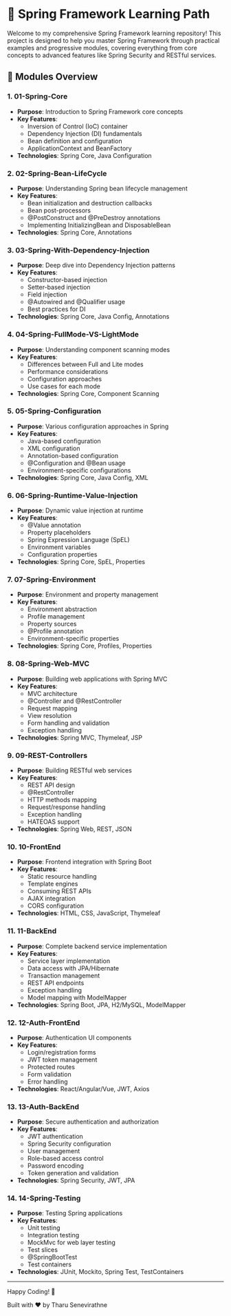 # 🚀 Spring Framework Learning Path

Welcome to my comprehensive Spring Framework learning repository! This project is designed to help you master Spring Framework through practical examples and progressive modules, covering everything from core concepts to advanced features like Spring Security and RESTful services.

## 🚀 Modules Overview

### 1. 01-Spring-Core
- **Purpose**: Introduction to Spring Framework core concepts
- **Key Features**:
  - Inversion of Control (IoC) container
  - Dependency Injection (DI) fundamentals
  - Bean definition and configuration
  - ApplicationContext and BeanFactory
- **Technologies**: Spring Core, Java Configuration

### 2. 02-Spring-Bean-LifeCycle
- **Purpose**: Understanding Spring bean lifecycle management
- **Key Features**:
  - Bean initialization and destruction callbacks
  - Bean post-processors
  - @PostConstruct and @PreDestroy annotations
  - Implementing InitializingBean and DisposableBean
- **Technologies**: Spring Core, Annotations

### 3. 03-Spring-With-Dependency-Injection
- **Purpose**: Deep dive into Dependency Injection patterns
- **Key Features**:
  - Constructor-based injection
  - Setter-based injection
  - Field injection
  - @Autowired and @Qualifier usage
  - Best practices for DI
- **Technologies**: Spring Core, Java Config, Annotations

### 4. 04-Spring-FullMode-VS-LightMode
- **Purpose**: Understanding component scanning modes
- **Key Features**:
  - Differences between Full and Lite modes
  - Performance considerations
  - Configuration approaches
  - Use cases for each mode
- **Technologies**: Spring Core, Component Scanning

### 5. 05-Spring-Configuration
- **Purpose**: Various configuration approaches in Spring
- **Key Features**:
  - Java-based configuration
  - XML configuration
  - Annotation-based configuration
  - @Configuration and @Bean usage
  - Environment-specific configurations
- **Technologies**: Spring Core, Java Config, XML

### 6. 06-Spring-Runtime-Value-Injection
- **Purpose**: Dynamic value injection at runtime
- **Key Features**:
  - @Value annotation
  - Property placeholders
  - Spring Expression Language (SpEL)
  - Environment variables
  - Configuration properties
- **Technologies**: Spring Core, SpEL, Properties

### 7. 07-Spring-Environment
- **Purpose**: Environment and property management
- **Key Features**:
  - Environment abstraction
  - Profile management
  - Property sources
  - @Profile annotation
  - Environment-specific properties
- **Technologies**: Spring Core, Profiles, Properties

### 8. 08-Spring-Web-MVC
- **Purpose**: Building web applications with Spring MVC
- **Key Features**:
  - MVC architecture
  - @Controller and @RestController
  - Request mapping
  - View resolution
  - Form handling and validation
  - Exception handling
- **Technologies**: Spring MVC, Thymeleaf, JSP

### 9. 09-REST-Controllers
- **Purpose**: Building RESTful web services
- **Key Features**:
  - REST API design
  - @RestController
  - HTTP methods mapping
  - Request/response handling
  - Exception handling
  - HATEOAS support
- **Technologies**: Spring Web, REST, JSON

### 10. 10-FrontEnd
- **Purpose**: Frontend integration with Spring Boot
- **Key Features**:
  - Static resource handling
  - Template engines
  - Consuming REST APIs
  - AJAX integration
  - CORS configuration
- **Technologies**: HTML, CSS, JavaScript, Thymeleaf

### 11. 11-BackEnd
- **Purpose**: Complete backend service implementation
- **Key Features**:
  - Service layer implementation
  - Data access with JPA/Hibernate
  - Transaction management
  - REST API endpoints
  - Exception handling
  - Model mapping with ModelMapper
- **Technologies**: Spring Boot, JPA, H2/MySQL, ModelMapper

### 12. 12-Auth-FrontEnd
- **Purpose**: Authentication UI components
- **Key Features**:
  - Login/registration forms
  - JWT token management
  - Protected routes
  - Form validation
  - Error handling
- **Technologies**: React/Angular/Vue, JWT, Axios

### 13. 13-Auth-BackEnd
- **Purpose**: Secure authentication and authorization
- **Key Features**:
  - JWT authentication
  - Spring Security configuration
  - User management
  - Role-based access control
  - Password encoding
  - Token generation and validation
- **Technologies**: Spring Security, JWT, JPA

### 14. 14-Spring-Testing
- **Purpose**: Testing Spring applications
- **Key Features**:
  - Unit testing
  - Integration testing
  - MockMvc for web layer testing
  - Test slices
  - @SpringBootTest
  - Test containers
- **Technologies**: JUnit, Mockito, Spring Test, TestContainers

---

Happy Coding! 🚀

Built with ❤️ by Tharu Senevirathne
